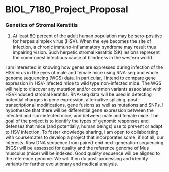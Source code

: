 # BIOL_7180_Project_Proposal
### Genetics of Stromal Keratitis
1. At least 80 percent of the adult human population may be sero-positive for herpes simplex virus (HSV). When the eye becomes the site of infection, a chronic immuno-inflammatory syndrome may result thus impairing vision. Such herpetic stromal keratitis (SK) lesions represent the commonest infectious cause of blindness in the western world. 

I am interested in knowing how genes are expressed during infection of the HSV virus in the eyes of male and female mice using RNA-seq and whole genome sequencing (WGS) data. In particular, I intend to compare gene expression in HSV-infected mice to wild type non-infected mice. The WGS will help to discover any mutation and/or common variants associated with HSV-induced stromal keratitis. RNA-seq data will be used in detecting potential changes in gene expression, alternative splicing, post-transcriptional modifications, gene fusions as well as mutations and SNPs. I hypothesize that there will be differential gene expression between the infected and non-infected mice, and between male and female mice. The goal of the project is to identify the types of genomic responses and defenses that mice (and potentially, human beings) use to prevent or adapt to HSV infection. To foster knowledge sharing, I am open to collaborating with coursemates to develop a project that incorporates some, if not all, our interests. Raw DNA sequence from paired-end next-generation sequencing (NGS) will be assessed for quality and the reference genome of Mus musculus (mice) will be indexed. Good quality sequence will be aligned to the reference genome. We will then do post-processing and identify variants for further evolutionary and medical analysis.









